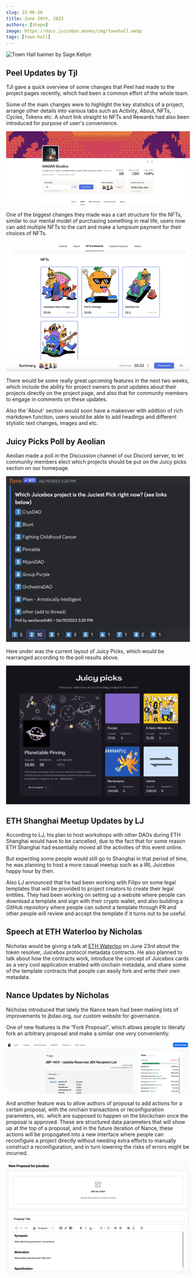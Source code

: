 ```yaml
---
slug: 23-06-20
title: June 20th, 2023
authors: [zhape]
image: https://docs.juicebox.money/img/townhall.webp
tags: [town-hall]
---
```


![Town Hall banner by Sage Kellyn](https://docs.juicebox.money/img/townhall.webp)

## Peel Updates by Tjl

TJl gave a quick overview of some changes that Peel had made to the project pages recently, which had been a common effort of the whole team.

Some of the main changes were to highlight the key statistics of a project, arrange other details into various tabs such as Activity, About, NFTs, Cycles, Tokens etc. A short link straight to NFTs and Rewards had also been introduced for purpose of user's convenience.

![new project page setup](project_page_new.webp)

One of the biggest changes they made was a cart structure for the NFTs, similar to our mental model of purchasing something in real life, users now can add multiple NFTs to the cart and make a lumpsum payment for their choices of NFTs.

![NFT cart payment modal](NFT_cart.webp)

There would be some really great upcoming features in the next two weeks, which include the ability for project owners to post updates about their projects directly on the project page, and also that for community members to engage in comments on these updates.

Also the 'About' section would soon have a makeover with addtion of rich markdown function, users would be able to add headings and different stylistic text changes, images and etc.

## Juicy Picks Poll by Aeolian

Aeolian made a poll in the Discussion channel of our Discord server, to let community members elect which projects should be put on the Juicy picks section on our homepage.

![Juicy Picks Poll](juicy_picks_poll.webp)

Here under was the current layout of Juicy Picks, which would be rearranged according to the poll results above.

![current Juicy picks](current_juicy_picks.webp)


## ETH Shanghai Meetup Updates by LJ

According to LJ, his plan to host workshops with other DAOs during ETH Shanghai would have to be cancelled, due to the fact that for some reason ETH Shanghai had essentially moved all the activities of this event online.

But expecting some people would still go to Shanghai in that period of time, he was planning to host a more casual meetup such as a IRL Juicebox happy hour by then.

 Also LJ announced that he had been working with Filipv on some legal templates that will be provided to project creators to create their legal entities. They had been working on setting up a website where people can download a template and sign with their crypto wallet, and also building a GitHub repository where people can submit a template through PR and other people will review and accept the template if it turns out to be useful.

## Speech at ETH Waterloo by Nicholas

Nicholas would be giving a talk at [ETH Waterloo](https://ethglobal.com/events/waterloo2023) on June 23rd about the token resolver, Juicebox protocol metadata contracts. He also planned to talk about how the contracts work, introduce the concept of Juicebox cards as a very cool application enabled with onchain metadata, and share some of the template contracts that people can easily fork and write their own metadata.

## Nance Updates by Nicholas

Nicholas introduced that lately the Nance team had been making lots of improvements to jbdao.org, our custom website for governance.

One of new features is the “Fork Proposal", which allows people to literally fork an arbitrary proposal and make a similar one very conveniently.

![jbdao fork proposal](jbdao_fork_proposal.webp)

And another feature was to allow authors of proposal to add actions for a certain proposal, with the onchain transactions or reconfiguration parameters, etc. which are supposed to happen on the blockchain once the proposal is approved.  These are structured data parameters that will show up at the top of a proposal, and in the future iteration of Nance, these actions will be propogated into a new interface where people can reconfigure a project directly without needing extra efforts to manually construct a reconfiguration, and in turn lowering the risks of errors might be incurred.

![add an action in a proposal](jbdao_add_action.webp)

